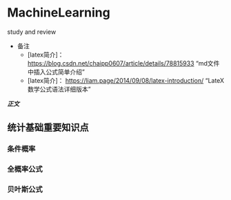 # MachineLearning
study and review
+ 备注
  + [latex简介]： https://blog.csdn.net/chaipp0607/article/details/78815933 “md文件中插入公式简单介绍”
  + [latex简介]： https://liam.page/2014/09/08/latex-introduction/ “LateX数学公式语法详细版本”

***正文***

## 统计基础重要知识点
### 条件概率
>
### 全概率公式
>
### 贝叶斯公式
>
